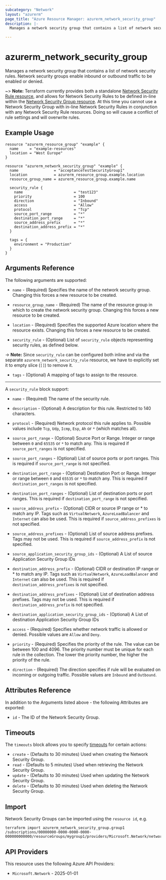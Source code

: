 ```yaml
---
subcategory: "Network"
layout: "azurerm"
page_title: "Azure Resource Manager: azurerm_network_security_group"
description: |-
  Manages a network security group that contains a list of network security rules. Network security groups enable inbound or outbound traffic to be enabled or denied.

---
```


# azurerm_network_security_group

Manages a network security group that contains a list of network security rules.  Network security groups enable inbound or outbound traffic to be enabled or denied.

~> **Note:** Terraform currently
provides both a standalone [Network Security Rule resource](network_security_rule.html), and allows for Network Security Rules to be defined in-line within the [Network Security Group resource](network_security_group.html).
At this time you cannot use a Network Security Group with in-line Network Security Rules in conjunction with any Network Security Rule resources. Doing so will cause a conflict of rule settings and will overwrite rules.

## Example Usage

```hcl
resource "azurerm_resource_group" "example" {
  name     = "example-resources"
  location = "West Europe"
}

resource "azurerm_network_security_group" "example" {
  name                = "acceptanceTestSecurityGroup1"
  location            = azurerm_resource_group.example.location
  resource_group_name = azurerm_resource_group.example.name

  security_rule {
    name                       = "test123"
    priority                   = 100
    direction                  = "Inbound"
    access                     = "Allow"
    protocol                   = "Tcp"
    source_port_range          = "*"
    destination_port_range     = "*"
    source_address_prefix      = "*"
    destination_address_prefix = "*"
  }

  tags = {
    environment = "Production"
  }
}
```

## Arguments Reference

The following arguments are supported:

* `name` - (Required) Specifies the name of the network security group. Changing this forces a new resource to be created. 

* `resource_group_name` - (Required) The name of the resource group in which to create the network security group. Changing this forces a new resource to be created.

* `location` - (Required) Specifies the supported Azure location where the resource exists. Changing this forces a new resource to be created.

* `security_rule` - (Optional) List of `security_rule` objects representing security rules, as defined below.

-> **Note:** Since `security_rule` can be configured both inline and via the separate `azurerm_network_security_rule` resource, we have to explicitly set it to empty slice (`[]`) to remove it.

* `tags` - (Optional) A mapping of tags to assign to the resource.

---

A `security_rule` block support:

* `name` - (Required) The name of the security rule.

* `description` - (Optional) A description for this rule. Restricted to 140 characters.

* `protocol` - (Required) Network protocol this rule applies to. Possible values include `Tcp`, `Udp`, `Icmp`, `Esp`, `Ah` or `*` (which matches all).

* `source_port_range` - (Optional) Source Port or Range. Integer or range between `0` and `65535` or `*` to match any. This is required if `source_port_ranges` is not specified.

* `source_port_ranges` - (Optional) List of source ports or port ranges. This is required if `source_port_range` is not specified.

* `destination_port_range` - (Optional) Destination Port or Range. Integer or range between `0` and `65535` or `*` to match any. This is required if `destination_port_ranges` is not specified.

* `destination_port_ranges` - (Optional) List of destination ports or port ranges. This is required if `destination_port_range` is not specified.

* `source_address_prefix` - (Optional) CIDR or source IP range or * to match any IP. Tags such as `VirtualNetwork`, `AzureLoadBalancer` and `Internet` can also be used. This is required if `source_address_prefixes` is not specified.

* `source_address_prefixes` - (Optional) List of source address prefixes. Tags may not be used. This is required if `source_address_prefix` is not specified.

* `source_application_security_group_ids` - (Optional) A List of source Application Security Group IDs

* `destination_address_prefix` - (Optional) CIDR or destination IP range or * to match any IP. Tags such as `VirtualNetwork`, `AzureLoadBalancer` and `Internet` can also be used. This is required if `destination_address_prefixes` is not specified.

* `destination_address_prefixes` - (Optional) List of destination address prefixes. Tags may not be used. This is required if `destination_address_prefix` is not specified.

* `destination_application_security_group_ids` - (Optional) A List of destination Application Security Group IDs

* `access` - (Required) Specifies whether network traffic is allowed or denied. Possible values are `Allow` and `Deny`.

* `priority` - (Required) Specifies the priority of the rule. The value can be between 100 and 4096. The priority number must be unique for each rule in the collection. The lower the priority number, the higher the priority of the rule.

* `direction` - (Required) The direction specifies if rule will be evaluated on incoming or outgoing traffic. Possible values are `Inbound` and `Outbound`.

## Attributes Reference

In addition to the Arguments listed above - the following Attributes are exported:

* `id` - The ID of the Network Security Group.

## Timeouts

The `timeouts` block allows you to specify [timeouts](https://developer.hashicorp.com/terraform/language/resources/configure#define-operation-timeouts) for certain actions:

* `create` - (Defaults to 30 minutes) Used when creating the Network Security Group.
* `read` - (Defaults to 5 minutes) Used when retrieving the Network Security Group.
* `update` - (Defaults to 30 minutes) Used when updating the Network Security Group.
* `delete` - (Defaults to 30 minutes) Used when deleting the Network Security Group.

## Import

Network Security Groups can be imported using the `resource id`, e.g.

```shell
terraform import azurerm_network_security_group.group1 /subscriptions/00000000-0000-0000-0000-000000000000/resourceGroups/mygroup1/providers/Microsoft.Network/networkSecurityGroups/mySecurityGroup
```

## API Providers
<!-- This section is generated, changes will be overwritten -->
This resource uses the following Azure API Providers:

* `Microsoft.Network` - 2025-01-01
